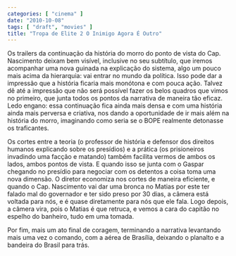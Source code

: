 ```yaml
---
categories: [ "cinema" ]
date: "2010-10-08"
tags: [ "draft", "movies" ]
title: "Tropa de Elite 2 O Inimigo Agora É Outro"
---
```

Os trailers da continuação da história do morro do ponto de vista do Cap. Nascimento deixam bem visível, inclusive no seu subtítulo, que iremos acompanhar uma nova guinada na explicação do sistema, algo um pouco mais acima da hierarquia: vai entrar no mundo da política. Isso pode dar a impressão que a história ficaria mais monótona e com pouca ação. Talvez dê até a impressão que não será possível fazer os belos quadros que vimos no primeiro, que junta todos os pontos da narrativa de maneira tão eficaz. Ledo engano: essa continuação fica ainda mais densa e com uma história ainda mais perversa e criativa, nos dando a oportunidade de ir mais além na história do morro, imaginando como seria se o BOPE realmente detonasse os traficantes.

Os cortes entre a teoria (o professor de história e defensor dos direitos humanos explicando sobre os presídios) e a prática (os prisioneiros invadindo uma facção e matando) também facilita vermos de ambos os lados, ambos pontos de vista. E quando isso se junta com o Gaspar chegando no presídio para negociar com os detentos a coisa toma uma nova dimensão. O diretor economiza nos cortes de maneira eficiente, e quando o Cap. Nascimento vai dar uma bronca no Matias por este ter falado mal do governador e ter sido preso por 30 dias, a câmera está voltada para nós, e é quase diretamente para nós que ele fala. Logo depois, a câmera vira, pois o Matias é que retruca, e vemos a cara do capitão no espelho do banheiro, tudo em uma tomada.

Por fim, mais um ato final de coragem, terminando a narrativa levantando mais uma vez o comando, com a aérea de Brasília, deixando o planalto e a bandeira do Brasil para trás.
